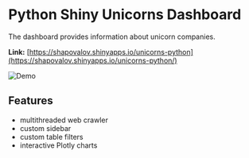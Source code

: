 
# Python Shiny Unicorns Dashboard

The dashboard provides information about unicorn companies.

**Link:** [https://shapovalov.shinyapps.io/unicorns-python](https://shapovalov.shinyapps.io/unicorns-python/)

![Demo](https://media.licdn.com/dms/image/v2/D4E2DAQF_i50cFBfcBA/profile-treasury-image-shrink_800_800/profile-treasury-image-shrink_800_800/0/1724141100863?e=1724997600&v=beta&t=6c9YQcG1cG3CNlam0SuqAvlVh4Snr6W14xLHlqpksHE)

## Features

- multithreaded web crawler
- custom sidebar
- custom table filters
- interactive Plotly charts
